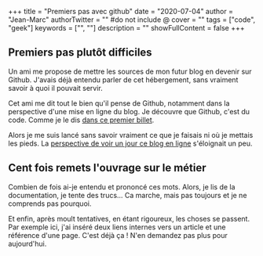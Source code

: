 +++
title = "Premiers pas avec github"
date = "2020-07-04"
author = "Jean-Marc"
authorTwitter = "" #do not include @
cover = ""
tags = ["code", "geek"]
keywords = ["", ""]
description = ""
showFullContent = false
+++

## Premiers pas plutôt difficiles ##

Un ami me propose de mettre les sources de mon futur blog en devenir sur Github. J'avais déjà entendu parler de cet hébergement, sans vraiment savoir à quoi il pouvait servir.

Cet ami me dit tout le bien qu'il pense de Github, notamment dans la perspective d'une mise en ligne du blog. Je découvre que Github, c'est du code. Comme je le dis [dans ce premier billet](/posts/ma-petite-boite-a-outils/).

Alors je me suis lancé sans savoir vraiment ce que je faisais ni où je mettais les pieds. La [perspective de voir un jour ce blog en ligne](/perspectives/#du-code-et-encore-du-code/) s'éloignait un peu.


## Cent fois remets l'ouvrage sur le métier ##

Combien de fois ai-je entendu et prononcé ces mots. Alors, je lis de la documentation, je tente des trucs... Ca marche, mais pas toujours et je ne comprends pas pourquoi.

Et enfin, après moult tentatives, en étant rigoureux, les choses se passent.
Par exemple ici, j'ai inséré deux liens internes vers un article et une référence d'une page.
C'est déjà ça ! N'en demandez pas plus pour aujourd'hui.